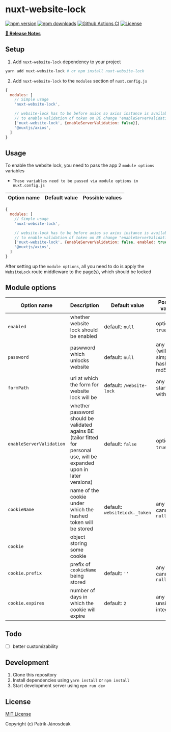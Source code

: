 # nuxt-website-lock

[![npm version][npm-version-src]][npm-version-href]
[![npm downloads][npm-downloads-src]][npm-downloads-href]
[![Github Actions CI][github-actions-ci-src]][github-actions-ci-href]
[![License][license-src]][license-href]

>

[📖 **Release Notes**](./CHANGELOG.md)

## Setup

1. Add `nuxt-website-lock` dependency to your project

```bash
yarn add nuxt-website-lock # or npm install nuxt-website-lock
```

2. Add `nuxt-website-lock` to the `modules` section of `nuxt.config.js`

```js
{
  modules: [
    // Simple usage
    'nuxt-website-lock',

    // website-lock has to be before axios so axios instance is available at websitelock module
    // to enable validation of token on BE change "enableServerValidation" to true
    ['nuxt-website-lock', {enableServerValidation: false}],
    '@nuxtjs/axios',
  ]
}
```

## Usage
To enable the website lock, you need to pass the app 2 `module options` variables

* `These variables need to be passed via module options in nuxt.config.js`

| Option name              | Default value   | Possible values                           |
|--------------------------|-----------------|-------------------------------------------|


```js
{
  modules: [
    // Simple usage
    'nuxt-website-lock',

    // website-lock has to be before axios so axios instance is available at websitelock module
    // to enable validation of token on BE change "enableServerValidation" to true
    ['nuxt-website-lock', {enableServerValidation: false, enabled: true, password: 'pass'}],
    '@nuxtjs/axios',
  ]
}
```

After setting up the `module options`, all you need to do is apply the `WebsiteLock` route middleware to the page(s), which should be locked

## Module options
| Option name              | Description                                                                                                              | Default value                 | Possible values                           |
|--------------------------|--------------------------------------------------------------------------------------------------------------------------|-------------------------------|-------------------------------------------|
| `enabled`                | whether website lock should be enabled                                                                                   | default: `null`               | options: `true`/`false`                   |
| `password`               | paswword which unlocks website                                                                                           | default: `null`               | any string (will be simply hashed to md5) |
| `formPath`               | url at which the form for website lock will be                                                                           | default: `/website-lock`      | any string starting with slash            |
| `enableServerValidation` | whether password should be validated agains BE (tailor fitted for personal use, will be expanded upon in later versions) | default: `false`              | options: `true`/`false`                   |
| `cookieName`             | name of the cookie under which the hashed token will be stored                                                           | default: `websiteLock._token` | any string, cannot be `null`              |
| `cookie`                 | object storing some cookie                                                                                               |                               |                                           |
| `cookie.prefix`          | prefix of `cookieName` being stored                                                                                      | default: `''`                 | any string, cannot be `null`              |
| `cookie.expires`         | number of days in which the cookie will expire                                                                           | default: `2`                  | any unsigned integer                      |

## Todo
- [ ] better customizability

## Development

1. Clone this repository
2. Install dependencies using `yarn install` or `npm install`
3. Start development server using `npm run dev`

## License

[MIT License](./LICENSE)

Copyright (c) Patrik Jánosdeák

<!-- Badges -->
[npm-version-src]: https://img.shields.io/npm/v/nuxt-website-lock/latest.svg
[npm-version-href]: https://npmjs.com/package/nuxt-website-lock

[npm-downloads-src]: https://img.shields.io/npm/dt/nuxt-website-lock.svg
[npm-downloads-href]: https://npmjs.com/package/nuxt-website-lock

[github-actions-ci-src]: https://github.com/truesteps/nuxt-website-lock/workflows/ci/badge.svg
[github-actions-ci-href]: https://github.com/truesteps/nuxt-website-lock/actions?query=workflow%3Aci

[license-src]: https://img.shields.io/npm/l/nuxt-website-lock.svg
[license-href]: https://npmjs.com/package/nuxt-website-lock
